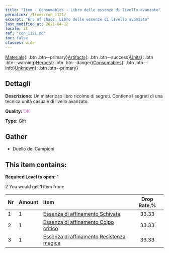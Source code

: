 ```yaml
---
title: "Item - Consumables - Libro delle essenze di livello avanzato"
permalink: /Items/con_1121/
excerpt: "Era of Chaos  Libro delle essenze di livello avanzato"
last_modified_at: 2021-04-12
locale: it
ref: "con_1121.md"
toc: false
classes: wide
---
```

 [Materials](/it/Items/){: .btn .btn--primary}[Artifacts](/it/Items/Artifacts/){: .btn .btn--success}[Units](/it/Items/Units/){: .btn .btn--warning}[Heroes](/it/Items/Heroes/){: .btn .btn--danger}[Consumables](/it/Items/Consumables/){: .btn .btn--info}[Unknown](/it/Items/Unknown/){: .btn .btn--primary}

## Dettagli
 **Descrizione:** Un misterioso libro ricolmo di segreti. Contiene i segreti di una tecnica unità casuale di livello avanzato.

 **Quality:** <span style="color: #DA70D6">OK</span>

 **Type:** Gift

## Gather

*    Duello dei Campioni 

## This item contains:

 **Required Level to open:** 1

 2 You would get **1** item  from:

  | Nr | Amount |     Item    | Drop Rate,% |
  |:---|:-------|:------------|:---------:|
  | 1 | 1 | [Essenza di affinamento Schivata](/it/Items/con_1114/) | 33.33 | 
  | 2 | 1 | [Essenza di affinamento Colpo critico](/it/Items/con_1115/) | 33.33 | 
  | 3 | 1 | [Essenza di affinamento Resistenza magica](/it/Items/con_1118/) | 33.33 | 
